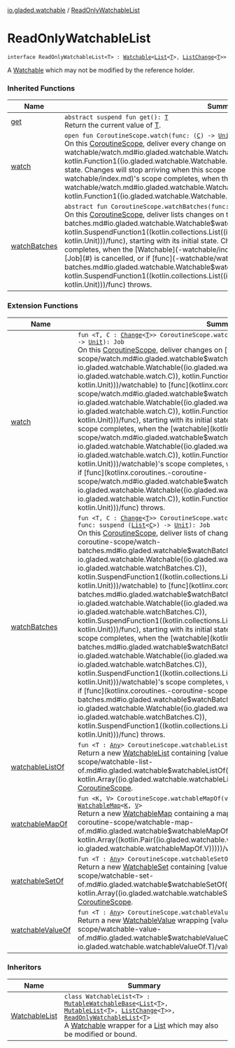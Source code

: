 [io.gladed.watchable](index.md) / [ReadOnlyWatchableList](./-read-only-watchable-list.md)

# ReadOnlyWatchableList

`interface ReadOnlyWatchableList<T> : `[`Watchable`](-watchable/index.md)`<`[`List`](https://kotlinlang.org/api/latest/jvm/stdlib/kotlin.collections/-list/index.html)`<`[`T`](-read-only-watchable-list.md#T)`>, `[`ListChange`](-list-change/index.md)`<`[`T`](-read-only-watchable-list.md#T)`>>`

A [Watchable](https://kotlinlang.org/api/latest/jvm/stdlib/kotlin.collections/-list/index.html) which may not be modified by the reference holder.

### Inherited Functions

| Name | Summary |
|---|---|
| [get](-watchable/get.md) | `abstract suspend fun get(): `[`T`](-watchable/index.md#T)<br>Return the current value of [T](-watchable/index.md#T). |
| [watch](-watchable/watch.md) | `open fun CoroutineScope.watch(func: (`[`C`](-watchable/index.md#C)`) -> `[`Unit`](https://kotlinlang.org/api/latest/jvm/stdlib/kotlin/-unit/index.html)`): Job`<br>On this [CoroutineScope](#), deliver every change on this [Watchable](-watchable/index.md) to [func](-watchable/watch.md#io.gladed.watchable.Watchable$watch(kotlinx.coroutines.CoroutineScope, kotlin.Function1((io.gladed.watchable.Watchable.C, kotlin.Unit)))/func), starting with its initial state. Changes will stop arriving when this scope completes, when the [Watchable](-watchable/index.md)'s scope completes, when the returned [Job](#) is cancelled, or if [func](-watchable/watch.md#io.gladed.watchable.Watchable$watch(kotlinx.coroutines.CoroutineScope, kotlin.Function1((io.gladed.watchable.Watchable.C, kotlin.Unit)))/func) throws. |
| [watchBatches](-watchable/watch-batches.md) | `abstract fun CoroutineScope.watchBatches(func: suspend (`[`List`](https://kotlinlang.org/api/latest/jvm/stdlib/kotlin.collections/-list/index.html)`<`[`C`](-watchable/index.md#C)`>) -> `[`Unit`](https://kotlinlang.org/api/latest/jvm/stdlib/kotlin/-unit/index.html)`): Job`<br>On this [CoroutineScope](#), deliver lists changes on this [Watchable](-watchable/index.md) to [func](-watchable/watch-batches.md#io.gladed.watchable.Watchable$watchBatches(kotlinx.coroutines.CoroutineScope, kotlin.SuspendFunction1((kotlin.collections.List((io.gladed.watchable.Watchable.C)), kotlin.Unit)))/func), starting with its initial state. Changes will stop arriving when this scope completes, when the [Watchable](-watchable/index.md)'s scope completes, when the returned [Job](#) is cancelled, or if [func](-watchable/watch-batches.md#io.gladed.watchable.Watchable$watchBatches(kotlinx.coroutines.CoroutineScope, kotlin.SuspendFunction1((kotlin.collections.List((io.gladed.watchable.Watchable.C)), kotlin.Unit)))/func) throws. |

### Extension Functions

| Name | Summary |
|---|---|
| [watch](kotlinx.coroutines.-coroutine-scope/watch.md) | `fun <T, C : `[`Change`](-change.md)`<`[`T`](kotlinx.coroutines.-coroutine-scope/watch.md#T)`>> CoroutineScope.watch(watchable: `[`Watchable`](-watchable/index.md)`<`[`T`](kotlinx.coroutines.-coroutine-scope/watch.md#T)`, `[`C`](kotlinx.coroutines.-coroutine-scope/watch.md#C)`>, func: (`[`C`](kotlinx.coroutines.-coroutine-scope/watch.md#C)`) -> `[`Unit`](https://kotlinlang.org/api/latest/jvm/stdlib/kotlin/-unit/index.html)`): Job`<br>On this [CoroutineScope](#), deliver changes on [watchable](kotlinx.coroutines.-coroutine-scope/watch.md#io.gladed.watchable$watch(kotlinx.coroutines.CoroutineScope, io.gladed.watchable.Watchable((io.gladed.watchable.watch.T, io.gladed.watchable.watch.C)), kotlin.Function1((io.gladed.watchable.watch.C, kotlin.Unit)))/watchable) to [func](kotlinx.coroutines.-coroutine-scope/watch.md#io.gladed.watchable$watch(kotlinx.coroutines.CoroutineScope, io.gladed.watchable.Watchable((io.gladed.watchable.watch.T, io.gladed.watchable.watch.C)), kotlin.Function1((io.gladed.watchable.watch.C, kotlin.Unit)))/func), starting with its initial state. Changes will stop arriving when this scope completes, when the [watchable](kotlinx.coroutines.-coroutine-scope/watch.md#io.gladed.watchable$watch(kotlinx.coroutines.CoroutineScope, io.gladed.watchable.Watchable((io.gladed.watchable.watch.T, io.gladed.watchable.watch.C)), kotlin.Function1((io.gladed.watchable.watch.C, kotlin.Unit)))/watchable)'s scope completes, when the returned [Job](#) is cancelled, or if [func](kotlinx.coroutines.-coroutine-scope/watch.md#io.gladed.watchable$watch(kotlinx.coroutines.CoroutineScope, io.gladed.watchable.Watchable((io.gladed.watchable.watch.T, io.gladed.watchable.watch.C)), kotlin.Function1((io.gladed.watchable.watch.C, kotlin.Unit)))/func) throws. |
| [watchBatches](kotlinx.coroutines.-coroutine-scope/watch-batches.md) | `fun <T, C : `[`Change`](-change.md)`<`[`T`](kotlinx.coroutines.-coroutine-scope/watch-batches.md#T)`>> CoroutineScope.watchBatches(watchable: `[`Watchable`](-watchable/index.md)`<`[`T`](kotlinx.coroutines.-coroutine-scope/watch-batches.md#T)`, `[`C`](kotlinx.coroutines.-coroutine-scope/watch-batches.md#C)`>, func: suspend (`[`List`](https://kotlinlang.org/api/latest/jvm/stdlib/kotlin.collections/-list/index.html)`<`[`C`](kotlinx.coroutines.-coroutine-scope/watch-batches.md#C)`>) -> `[`Unit`](https://kotlinlang.org/api/latest/jvm/stdlib/kotlin/-unit/index.html)`): Job`<br>On this [CoroutineScope](#), deliver lists of changes on [watchable](kotlinx.coroutines.-coroutine-scope/watch-batches.md#io.gladed.watchable$watchBatches(kotlinx.coroutines.CoroutineScope, io.gladed.watchable.Watchable((io.gladed.watchable.watchBatches.T, io.gladed.watchable.watchBatches.C)), kotlin.SuspendFunction1((kotlin.collections.List((io.gladed.watchable.watchBatches.C)), kotlin.Unit)))/watchable) to [func](kotlinx.coroutines.-coroutine-scope/watch-batches.md#io.gladed.watchable$watchBatches(kotlinx.coroutines.CoroutineScope, io.gladed.watchable.Watchable((io.gladed.watchable.watchBatches.T, io.gladed.watchable.watchBatches.C)), kotlin.SuspendFunction1((kotlin.collections.List((io.gladed.watchable.watchBatches.C)), kotlin.Unit)))/func), starting with its initial state. Changes will stop arriving when this scope completes, when the [watchable](kotlinx.coroutines.-coroutine-scope/watch-batches.md#io.gladed.watchable$watchBatches(kotlinx.coroutines.CoroutineScope, io.gladed.watchable.Watchable((io.gladed.watchable.watchBatches.T, io.gladed.watchable.watchBatches.C)), kotlin.SuspendFunction1((kotlin.collections.List((io.gladed.watchable.watchBatches.C)), kotlin.Unit)))/watchable)'s scope completes, when the returned [Job](#) is cancelled, or if [func](kotlinx.coroutines.-coroutine-scope/watch-batches.md#io.gladed.watchable$watchBatches(kotlinx.coroutines.CoroutineScope, io.gladed.watchable.Watchable((io.gladed.watchable.watchBatches.T, io.gladed.watchable.watchBatches.C)), kotlin.SuspendFunction1((kotlin.collections.List((io.gladed.watchable.watchBatches.C)), kotlin.Unit)))/func) throws. |
| [watchableListOf](kotlinx.coroutines.-coroutine-scope/watchable-list-of.md) | `fun <T : `[`Any`](https://kotlinlang.org/api/latest/jvm/stdlib/kotlin/-any/index.html)`> CoroutineScope.watchableListOf(vararg values: `[`T`](kotlinx.coroutines.-coroutine-scope/watchable-list-of.md#T)`): `[`WatchableList`](-watchable-list/index.md)`<`[`T`](kotlinx.coroutines.-coroutine-scope/watchable-list-of.md#T)`>`<br>Return a new [WatchableList](-watchable-list/index.md) containing [values](kotlinx.coroutines.-coroutine-scope/watchable-list-of.md#io.gladed.watchable$watchableListOf(kotlinx.coroutines.CoroutineScope, kotlin.Array((io.gladed.watchable.watchableListOf.T)))/values), living on this [CoroutineScope](#). |
| [watchableMapOf](kotlinx.coroutines.-coroutine-scope/watchable-map-of.md) | `fun <K, V> CoroutineScope.watchableMapOf(vararg values: `[`Pair`](https://kotlinlang.org/api/latest/jvm/stdlib/kotlin/-pair/index.html)`<`[`K`](kotlinx.coroutines.-coroutine-scope/watchable-map-of.md#K)`, `[`V`](kotlinx.coroutines.-coroutine-scope/watchable-map-of.md#V)`>): `[`WatchableMap`](-watchable-map/index.md)`<`[`K`](kotlinx.coroutines.-coroutine-scope/watchable-map-of.md#K)`, `[`V`](kotlinx.coroutines.-coroutine-scope/watchable-map-of.md#V)`>`<br>Return a new [WatchableMap](-watchable-map/index.md) containing a map of [values](kotlinx.coroutines.-coroutine-scope/watchable-map-of.md#io.gladed.watchable$watchableMapOf(kotlinx.coroutines.CoroutineScope, kotlin.Array((kotlin.Pair((io.gladed.watchable.watchableMapOf.K, io.gladed.watchable.watchableMapOf.V)))))/values), living on this [CoroutineScope](#). |
| [watchableSetOf](kotlinx.coroutines.-coroutine-scope/watchable-set-of.md) | `fun <T : `[`Any`](https://kotlinlang.org/api/latest/jvm/stdlib/kotlin/-any/index.html)`> CoroutineScope.watchableSetOf(vararg values: `[`T`](kotlinx.coroutines.-coroutine-scope/watchable-set-of.md#T)`): `[`WatchableSet`](-watchable-set/index.md)`<`[`T`](kotlinx.coroutines.-coroutine-scope/watchable-set-of.md#T)`>`<br>Return a new [WatchableSet](-watchable-set/index.md) containing [values](kotlinx.coroutines.-coroutine-scope/watchable-set-of.md#io.gladed.watchable$watchableSetOf(kotlinx.coroutines.CoroutineScope, kotlin.Array((io.gladed.watchable.watchableSetOf.T)))/values), living on this [CoroutineScope](#). |
| [watchableValueOf](kotlinx.coroutines.-coroutine-scope/watchable-value-of.md) | `fun <T : `[`Any`](https://kotlinlang.org/api/latest/jvm/stdlib/kotlin/-any/index.html)`> CoroutineScope.watchableValueOf(value: `[`T`](kotlinx.coroutines.-coroutine-scope/watchable-value-of.md#T)`): `[`WatchableValue`](-watchable-value/index.md)`<`[`T`](kotlinx.coroutines.-coroutine-scope/watchable-value-of.md#T)`>`<br>Return a new [WatchableValue](-watchable-value/index.md) wrapping [value](kotlinx.coroutines.-coroutine-scope/watchable-value-of.md#io.gladed.watchable$watchableValueOf(kotlinx.coroutines.CoroutineScope, io.gladed.watchable.watchableValueOf.T)/value), living on this [CoroutineScope](#). |

### Inheritors

| Name | Summary |
|---|---|
| [WatchableList](-watchable-list/index.md) | `class WatchableList<T> : `[`MutableWatchableBase`](-mutable-watchable-base/index.md)`<`[`List`](https://kotlinlang.org/api/latest/jvm/stdlib/kotlin.collections/-list/index.html)`<`[`T`](-watchable-list/index.md#T)`>, `[`MutableList`](https://kotlinlang.org/api/latest/jvm/stdlib/kotlin.collections/-mutable-list/index.html)`<`[`T`](-watchable-list/index.md#T)`>, `[`ListChange`](-list-change/index.md)`<`[`T`](-watchable-list/index.md#T)`>>, `[`ReadOnlyWatchableList`](./-read-only-watchable-list.md)`<`[`T`](-watchable-list/index.md#T)`>`<br>A [Watchable](-watchable/index.md) wrapper for a [List](https://kotlinlang.org/api/latest/jvm/stdlib/kotlin.collections/-list/index.html) which may also be modified or bound. |
